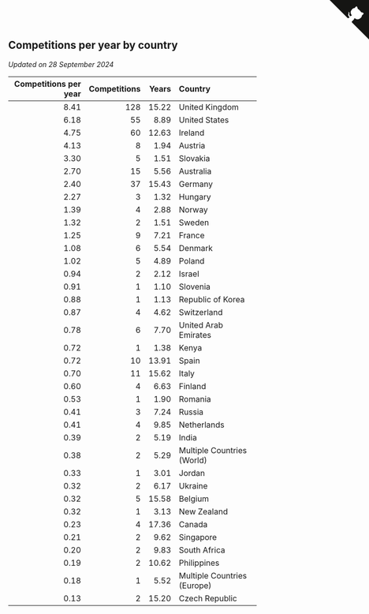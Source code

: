 ## Competitions per year by country

*Updated on 28 September 2024*

| Competitions per year | Competitions | Years | Country |
| ---: | ---: | ---: | :--- |
| 8.41 | 128 | 15.22 | United Kingdom |
| 6.18 | 55 | 8.89 | United States |
| 4.75 | 60 | 12.63 | Ireland |
| 4.13 | 8 | 1.94 | Austria |
| 3.30 | 5 | 1.51 | Slovakia |
| 2.70 | 15 | 5.56 | Australia |
| 2.40 | 37 | 15.43 | Germany |
| 2.27 | 3 | 1.32 | Hungary |
| 1.39 | 4 | 2.88 | Norway |
| 1.32 | 2 | 1.51 | Sweden |
| 1.25 | 9 | 7.21 | France |
| 1.08 | 6 | 5.54 | Denmark |
| 1.02 | 5 | 4.89 | Poland |
| 0.94 | 2 | 2.12 | Israel |
| 0.91 | 1 | 1.10 | Slovenia |
| 0.88 | 1 | 1.13 | Republic of Korea |
| 0.87 | 4 | 4.62 | Switzerland |
| 0.78 | 6 | 7.70 | United Arab Emirates |
| 0.72 | 1 | 1.38 | Kenya |
| 0.72 | 10 | 13.91 | Spain |
| 0.70 | 11 | 15.62 | Italy |
| 0.60 | 4 | 6.63 | Finland |
| 0.53 | 1 | 1.90 | Romania |
| 0.41 | 3 | 7.24 | Russia |
| 0.41 | 4 | 9.85 | Netherlands |
| 0.39 | 2 | 5.19 | India |
| 0.38 | 2 | 5.29 | Multiple Countries (World) |
| 0.33 | 1 | 3.01 | Jordan |
| 0.32 | 2 | 6.17 | Ukraine |
| 0.32 | 5 | 15.58 | Belgium |
| 0.32 | 1 | 3.13 | New Zealand |
| 0.23 | 4 | 17.36 | Canada |
| 0.21 | 2 | 9.62 | Singapore |
| 0.20 | 2 | 9.83 | South Africa |
| 0.19 | 2 | 10.62 | Philippines |
| 0.18 | 1 | 5.52 | Multiple Countries (Europe) |
| 0.13 | 2 | 15.20 | Czech Republic |


<a href="https://github.com/simonkellly/wca_statistics_ireland" class="github-corner" aria-label="View source on Github"><svg width="80" height="80" viewBox="0 0 250 250" style="fill:#151513; color:#fff; position: absolute; top: 0; border: 0; right: 0;" aria-hidden="true"><path d="M0,0 L115,115 L130,115 L142,142 L250,250 L250,0 Z"></path><path d="M128.3,109.0 C113.8,99.7 119.0,89.6 119.0,89.6 C122.0,82.7 120.5,78.6 120.5,78.6 C119.2,72.0 123.4,76.3 123.4,76.3 C127.3,80.9 125.5,87.3 125.5,87.3 C122.9,97.6 130.6,101.9 134.4,103.2" fill="currentColor" style="transform-origin: 130px 106px;" class="octo-arm"></path><path d="M115.0,115.0 C114.9,115.1 118.7,116.5 119.8,115.4 L133.7,101.6 C136.9,99.2 139.9,98.4 142.2,98.6 C133.8,88.0 127.5,74.4 143.8,58.0 C148.5,53.4 154.0,51.2 159.7,51.0 C160.3,49.4 163.2,43.6 171.4,40.1 C171.4,40.1 176.1,42.5 178.8,56.2 C183.1,58.6 187.2,61.8 190.9,65.4 C194.5,69.0 197.7,73.2 200.1,77.6 C213.8,80.2 216.3,84.9 216.3,84.9 C212.7,93.1 206.9,96.0 205.4,96.6 C205.1,102.4 203.0,107.8 198.3,112.5 C181.9,128.9 168.3,122.5 157.7,114.1 C157.9,116.9 156.7,120.9 152.7,124.9 L141.0,136.5 C139.8,137.7 141.6,141.9 141.8,141.8 Z" fill="currentColor" class="octo-body"></path></svg></a><style>.github-corner:hover .octo-arm{animation:octocat-wave 560ms ease-in-out}@keyframes octocat-wave{0%,100%{transform:rotate(0)}20%,60%{transform:rotate(-25deg)}40%,80%{transform:rotate(10deg)}}@media (max-width:500px){.github-corner:hover .octo-arm{animation:none}.github-corner .octo-arm{animation:octocat-wave 560ms ease-in-out}}</style>
